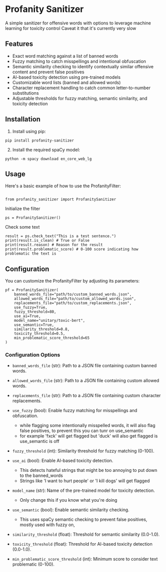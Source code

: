# Profanity Sanitizer

A simple sanitizer for offensive words with options to leverage machine learning for toxicity control
Caveat it that it's currently very slow
## Features

- Exact word matching against a list of banned words
- Fuzzy matching to catch misspellings and intentional obfuscation
- Semantic similarity checking to identify contextually similar offensive content and prevent false positives
- AI-based toxicity detection using pre-trained models
- Customizable word lists (banned and allowed words)
- Character replacement handling to catch common letter-to-number substitutions
- Adjustable thresholds for fuzzy matching, semantic similarity, and toxicity detection

## Installation

1. Install using pip:

```
pip install profanity-sanitizer
```

2. Install the required spaCy model:

```
python -m spacy download en_core_web_lg
```

## Usage

Here's a basic example of how to use the ProfanityFilter:

````

from profanity_sanitizer import ProfanitySanitizer
````

Initialize the filter

```
ps = ProfanitySanitizer()
```

Check some text

```
result = ps.check_text("This is a test sentence.")
print(result.is_clean) # True or False
print(result.reason) # Reason for the result
print(result.problematic_score) # 0-100 score indicating how problematic the text is
```

## Configuration

You can customize the ProfanityFilter by adjusting its parameters:

```
pf = ProfanitySanitizer(
    banned_words_file="path/to/custom_banned_words.json",
    allowed_words_file="path/to/custom_allowed_words.json",
    replacements_file="path/to/custom_replacements.json",
    use_fuzzy=True,
    fuzzy_threshold=80,
    use_ai=True,
    model_name="unitary/toxic-bert",
    use_semantic=True,
    similarity_threshold=0.8,
    toxicity_threshold=0.5,
    min_problematic_score_threshold=65
)
```

### Configuration Options

- `banned_words_file` (str): Path to a JSON file containing custom banned words.
- `allowed_words_file` (str): Path to a JSON file containing custom allowed words.
- `replacements_file` (str): Path to a JSON file containing custom character replacements.
- `use_fuzzy` (bool): Enable fuzzy matching for misspellings and obfuscation.
    - while flagging some intentionally misspelled words, it will also flag false positives, to prevent this you can
      tunr on use_semantic
    - for example 'fxck' will get flagged but 'duck' will also get flagged is use_semantic is off
- `fuzzy_threshold` (int): Similarity threshold for fuzzy matching (0-100).
- `use_ai` (bool): Enable AI-based toxicity detection.
    - This detects hateful strings that might be too annoying to put down to the banned_words
    - Strings like 'I want to hurt people' or 'I kill dogs' will get flagged

- `model_name` (str): Name of the pre-trained model for toxicity detection.
    - Only change this if you know what you're doing

- `use_semantic` (bool): Enable semantic similarity checking.
    - This uses spaCy semantic checking to prevent false positives, mostly used with fuzzy on,
- `similarity_threshold` (float): Threshold for semantic similarity (0.0-1.0).
- `toxicity_threshold` (float): Threshold for AI-based toxicity detection (0.0-1.0).
- `min_problematic_score_threshold` (int): Minimum score to consider text problematic (0-100).
